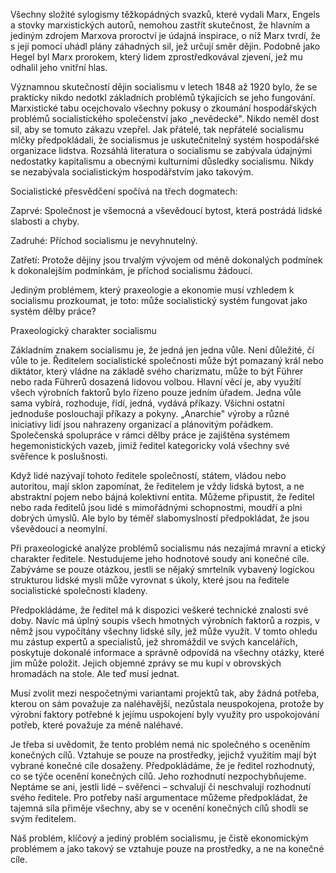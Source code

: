 Všechny složité sylogismy těžkopádných svazků, které vydali Marx, Engels a stovky marxistických autorů, nemohou zastřít skutečnost, že hlavním a jediným zdrojem Marxova proroctví je údajná inspirace, o níž Marx tvrdí, že s její pomocí uhádl plány záhadných sil, jež určují směr dějin. Podobně jako Hegel byl Marx prorokem, který lidem zprostředkovával zjevení, jež mu odhalil jeho vnitřní hlas.

Významnou skutečností dějin socialismu v letech 1848 až 1920 bylo, že se prakticky nikdo nedotkl základních problémů týkajících se jeho fungování. Marxistické tabu ocejchovalo všechny pokusy o zkoumání hospodářských problémů socialistického společenství jako „nevědecké". Nikdo neměl dost sil, aby se tomuto zákazu vzepřel. Jak přátelé, tak nepřátelé socialismu mlčky předpokládali, že socialismus je uskutečnitelný systém hospodářské organizace lidstva. Rozsáhlá literatura o socialismu se zabývala údajnými nedostatky kapitalismu a obecnými kulturními důsledky socialismu. Nikdy se nezabývala socialistickým hospodářstvím jako takovým.

Socialistické přesvědčení spočívá na třech dogmatech:

Zaprvé: Společnost je všemocná a vševědoucí bytost, která postrádá lidské slabosti a chyby.

Zadruhé: Příchod socialismu je nevyhnutelný.

Zatřetí: Protože dějiny jsou trvalým vývojem od méně dokonalých podmínek k dokonalejším podmínkám, je příchod socialismu žádoucí.

Jediným problémem, který praxeologie a ekonomie musí vzhledem k socialismu prozkoumat, je toto: může socialistický systém fungovat jako systém dělby práce?

Praxeologický charakter socialismu

Základním znakem socialismu je, že jedná jen jedna vůle. Není důležité, čí vůle to je. Ředitelem socialistické společnosti může být pomazaný král nebo diktátor, který vládne na základě svého charizmatu, může to být Führer nebo rada Führerů dosazená lidovou volbou. Hlavní věcí je, aby využití všech výrobních faktorů bylo řízeno pouze jedním úřadem. Jedna vůle sama vybírá, rozhoduje, řídí, jedná, vydává příkazy. Všichni ostatní jednoduše poslouchají příkazy a pokyny. „Anarchie" výroby a různé iniciativy lidí jsou nahrazeny organizací a plánovitým pořádkem. Společenská spolupráce v rámci dělby práce je zajištěna systémem hegemonistických vazeb, jimiž ředitel kategoricky volá všechny své svěřence k poslušnosti.

Když lidé nazývají tohoto ředitele společností, státem, vládou nebo autoritou, mají sklon zapomínat, že ředitelem je vždy lidská bytost, a ne abstraktní pojem nebo bájná kolektivní entita. Můžeme připustit, že ředitel nebo rada ředitelů jsou lidé s mimořádnými schopnostmi, moudří a plni dobrých úmyslů. Ale bylo by téměř slabomyslností předpokládat, že jsou vševědoucí a neomylní.

Při praxeologické analýze problémů socialismu nás nezajímá mravní a etický charakter ředitele. Nestudujeme jeho hodnotové soudy ani konečné cíle. Zabýváme se pouze otázkou, jestli se nějaký smrtelník vybavený logickou strukturou lidské mysli může vyrovnat s úkoly, které jsou na ředitele socialistické společnosti kladeny.

Předpokládáme, že ředitel má k dispozici veškeré technické znalosti své doby. Navíc má úplný soupis všech hmotných výrobních faktorů a rozpis, v němž jsou vypočítány všechny lidské síly, jež může využít. V tomto ohledu mu zástup expertů a specialistů, jež shromáždil ve svých kancelářích, poskytuje dokonalé informace a správně odpovídá na všechny otázky, které jim může položit. Jejich objemné zprávy se mu kupí v obrovských hromadách na stole. Ale teď musí jednat.

Musí zvolit mezi nespočetnými variantami projektů tak, aby žádná potřeba, kterou on sám považuje za naléhavější, nezůstala neuspokojena, protože by výrobní faktory potřebné k jejímu uspokojení byly využity pro uspokojování potřeb, které považuje za méně naléhavé.

Je třeba si uvědomit, že tento problém nemá nic společného s oceněním konečných cílů. Vztahuje se pouze na prostředky, jejichž využitím mají být vybrané konečné cíle dosaženy. Předpokládáme, že je ředitel rozhodnutý, co se týče ocenění konečných cílů. Jeho rozhodnutí nezpochybňujeme. Neptáme se ani, jestli lidé – svěřenci – schvalují či neschvalují rozhodnutí svého ředitele. Pro potřeby naší argumentace můžeme předpokládat, že tajemná síla přiměje všechny, aby se v ocenění konečných cílů shodli se svým ředitelem.

Náš problém, klíčový a jediný problém socialismu, je čistě ekonomickým problémem a jako takový se vztahuje pouze na prostředky, a ne na konečné cíle.